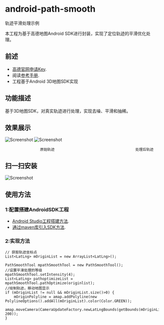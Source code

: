 # android-path-smooth
轨迹平滑处理示例

本工程为基于高德地图Android SDK进行封装，实现了定位轨迹的平滑优化处理。
## 前述 ##
- [高德官网申请Key](http://lbs.amap.com/dev/#/).
- 阅读[参考手册](http://a.amap.com/lbs/static/unzip/Android_Map_Doc/index.html).
- 工程基于Android 3D地图SDK实现

## 功能描述 ##
基于3D地图SDK，对真实轨迹进行处理，实现去噪、平滑和抽稀。

## 效果展示 ##
![Screenshot]( https://github.com/amap-demo/android-path-smooth/raw/master/apk/Screenshot1.png )
![Screenshot]( https://github.com/amap-demo/android-path-smooth/raw/master/apk/Screenshot2.png )

                    原始轨迹                                     处理后轨迹

## 扫一扫安装 ##
![Screenshot]( https://raw.githubusercontent.com/amap-demo/android-path-smooth/master/apk/download.png)  

## 使用方法 ##
### 1:配置搭建AndroidSDK工程 ###
- [Android Studio工程搭建方法](http://lbs.amap.com/api/android-sdk/guide/create-project/android-studio-create-project).
- [通过maven库引入SDK方法](http://lbs.amap.com/api/android-sdk/guide/create-project/android-studio-create-project#gradle_sdk).

### 2:实现方法 ###

``` 
// 获取轨迹坐标点
List<LatLng> mOriginList = new ArrayList<LatLng>();

PathSmoothTool mpathSmoothTool = new PathSmoothTool();
//设置平滑处理的等级
mpathSmoothTool.setIntensity(4);
List<LatLng> pathoptimizeList = mpathSmoothTool.pathOptimize(originlist);
//绘制轨迹，移动地图显示
if (mOriginList != null && mOriginList.size()>0) {
    mOriginPolyline = amap.addPolyline(new PolylineOptions().addAll(mOriginList).color(Color.GREEN));
    amap.moveCamera(CameraUpdateFactory.newLatLngBounds(getBounds(mOriginList), 200));
}
```
